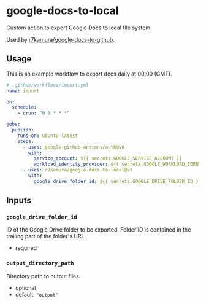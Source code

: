 # google-docs-to-local

Custom action to export Google Docs to local file system.

Used by [r7kamura/google-docs-to-github](https://github.com/r7kamura/google-docs-to-github).

## Usage

This is an example workflow to export docs daily at 00:00 (GMT).

```yaml
# .github/workflows/import.yml
name: import

on:
  schedule:
    - cron: "0 0 * * *"

jobs:
  publish:
    runs-on: ubuntu-latest
    steps:
      - uses: google-github-actions/auth@v0
        with:
          service_account: ${{ secrets.GOOGLE_SERVICE_ACCOUNT }}
          workload_identity_provider: ${{ secrets.GOOGLE_WORKLOAD_IDENTITY_PROVIDER }}
      - uses: r7kamura/google-docs-to-local@v2
        with:
          google_drive_folder_id: ${{ secrets.GOOGLE_DRIVE_FOLDER_ID }}
```

## Inputs

### `google_drive_folder_id`

ID of the Google Drive folder to be exported. Folder ID is contained in the trailing part of the folder's URL.

- required

### `output_directory_path`

Directory path to output files.

- optional
- default: `"output"`
